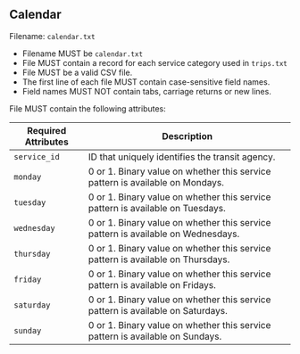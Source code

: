 ## Calendar
Filename: `calendar.txt`

 *  Filename MUST be `calendar.txt`
 *  File MUST contain a record for each service category used in `trips.txt`
 *  File MUST be a valid CSV file.
 *  The first line of each file MUST contain case-sensitive field names.
 *  Field names MUST NOT contain tabs, carriage returns or new lines.

File MUST contain the following attributes:

Required Attributes	| Description										
----------			| -------------		
`service_id`		| ID that uniquely identifies the transit agency.
`monday`			| 0 or 1. Binary value on whether this service pattern is available on Mondays.
`tuesday`			| 0 or 1. Binary value on whether this service pattern is available on Tuesdays.
`wednesday`			| 0 or 1. Binary value on whether this service pattern is available on Wednesdays.
`thursday`			| 0 or 1. Binary value on whether this service pattern is available on Thursdays.
`friday`			| 0 or 1. Binary value on whether this service pattern is available on Fridays.
`saturday`			| 0 or 1. Binary value on whether this service pattern is available on Saturdays.
`sunday`			| 0 or 1. Binary value on whether this service pattern is available on Sundays.
